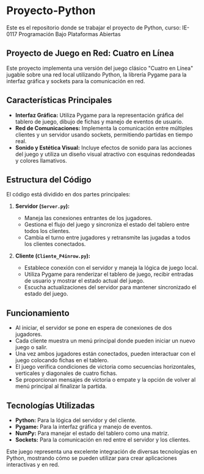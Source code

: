 # Proyecto-Python
Este es el repositorio donde se trabajar el proyecto de Python, curso: IE-0117 Programación Bajo Plataformas Abiertas

## Proyecto de Juego en Red: Cuatro en Línea
Este proyecto implementa una versión del juego clásico "Cuatro en Línea" jugable sobre una red local utilizando Python, la librería Pygame para la interfaz gráfica y sockets para la comunicación en red.

## Características Principales

- **Interfaz Gráfica:** Utiliza Pygame para la representación gráfica del tablero de juego, dibujo de fichas y manejo de eventos de usuario.
- **Red de Comunicaciones:** Implementa la comunicación entre múltiples clientes y un servidor usando sockets, permitiendo partidas en tiempo real.
- **Sonido y Estética Visual:** Incluye efectos de sonido para las acciones del juego y utiliza un diseño visual atractivo con esquinas redondeadas y colores llamativos.

## Estructura del Código

El código está dividido en dos partes principales:

1. **Servidor (`Server.py`):**
    - Maneja las conexiones entrantes de los jugadores.
    - Gestiona el flujo del juego y sincroniza el estado del tablero entre todos los clientes.
    - Cambia el turno entre jugadores y retransmite las jugadas a todos los clientes conectados.

2. **Cliente (`Cliente_P4inrow.py`):**
    - Establece conexión con el servidor y maneja la lógica de juego local.
    - Utiliza Pygame para renderizar el tablero de juego, recibir entradas de usuario y mostrar el estado actual del juego.
    - Escucha actualizaciones del servidor para mantener sincronizado el estado del juego.

## Funcionamiento

- Al iniciar, el servidor se pone en espera de conexiones de dos jugadores.
- Cada cliente muestra un menú principal donde pueden iniciar un nuevo juego o salir.
- Una vez ambos jugadores están conectados, pueden interactuar con el juego colocando fichas en el tablero.
- El juego verifica condiciones de victoria como secuencias horizontales, verticales y diagonales de cuatro fichas.
- Se proporcionan mensajes de victoria o empate y la opción de volver al menú principal al finalizar la partida.

## Tecnologías Utilizadas

- **Python:** Para la lógica del servidor y del cliente.
- **Pygame:** Para la interfaz gráfica y manejo de eventos.
- **NumPy:** Para manejar el estado del tablero como una matriz.
- **Sockets:** Para la comunicación en red entre el servidor y los clientes.

Este juego representa una excelente integración de diversas tecnologías en Python, mostrando cómo se pueden utilizar para crear aplicaciones interactivas y en red.

